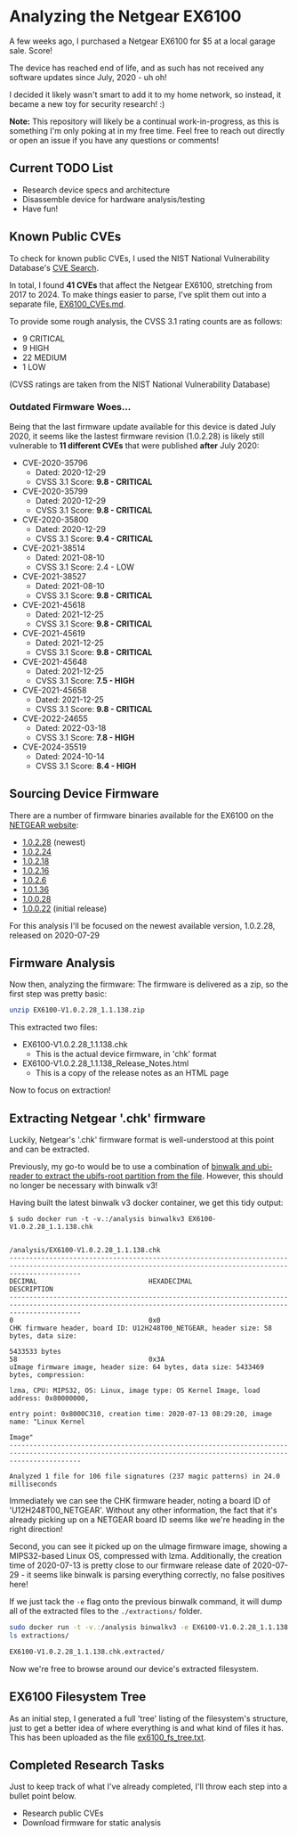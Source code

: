# Analyzing the Netgear EX6100

A few weeks ago, I purchased a Netgear EX6100 for $5 at a local garage sale. Score!

The device has reached end of life, and as such has not received any software updates since July, 2020 - uh oh!

I decided it likely wasn't smart to add it to my home network, so instead, it became a new toy for security research! :)

**Note:** This repository will likely be a continual work-in-progress, as this is something I'm only poking at in my free time. Feel free to reach out directly or open an issue if you have any questions or comments!

## Current TODO List

- Research device specs and architecture
- Disassemble device for hardware analysis/testing
- Have fun!

## Known Public CVEs

To check for known public CVEs, I used the NIST National Vulnerability Database's [CVE Search](https://nvd.nist.gov/vuln/search/results?isCpeNameSearch=false&query=ex6100&results_type=overview&form_type=Basic&search_type=all&startIndex=0).

In total, I found **41 CVEs** that affect the Netgear EX6100, stretching from 2017 to 2024. To make things easier to parse, I've split them out into a separate file, [EX6100_CVEs.md](EX6100_CVEs.md).

To provide some rough analysis, the CVSS 3.1 rating counts are as follows:

- 9 CRITICAL
- 9 HIGH
- 22 MEDIUM
- 1 LOW

(CVSS ratings are taken from the NIST National Vulnerability Database)

### Outdated Firmware Woes...

Being that the last firmware update available for this device is dated July 2020, it seems like the lastest firmware revision (1.0.2.28) is likely still vulnerable to **11 different CVEs** that were published **after** July 2020:

- CVE-2020-35796
    - Dated: 2020-12-29
    - CVSS 3.1 Score: **9.8 - CRITICAL**
- CVE-2020-35799
    - Dated: 2020-12-29
    - CVSS 3.1 Score: **9.8 - CRITICAL**
- CVE-2020-35800
    - Dated: 2020-12-29
    - CVSS 3.1 Score: **9.4 - CRITICAL**
- CVE-2021-38514
    - Dated: 2021-08-10
    - CVSS 3.1 Score: 2.4 - LOW
- CVE-2021-38527
    - Dated: 2021-08-10
    - CVSS 3.1 Score: **9.8 - CRITICAL**
- CVE-2021-45618
    - Dated: 2021-12-25
    - CVSS 3.1 Score: **9.8 - CRITICAL**
- CVE-2021-45619
    - Dated: 2021-12-25
    - CVSS 3.1 Score: **9.8 - CRITICAL**
- CVE-2021-45648
    - Dated: 2021-12-25
    - CVSS 3.1 Score: **7.5 - HIGH**
- CVE-2021-45658
    - Dated: 2021-12-25
    - CVSS 3.1 Score: **9.8 - CRITICAL**
- CVE-2022-24655
    - Dated: 2022-03-18
    - CVSS 3.1 Score: **7.8 - HIGH**
- CVE-2024-35519
    - Dated: 2024-10-14
    - CVSS 3.1 Score: **8.4 - HIGH**

## Sourcing Device Firmware

There are a number of firmware binaries available for the EX6100 on the [NETGEAR website](https://www.netgear.com/support/product/ex6100/#download):

- [1.0.2.28](https://www.downloads.netgear.com/files/GDC/EX6100/EX6100-V1.0.2.28_1.1.138.zip) (newest)
- [1.0.2.24](https://www.downloads.netgear.com/files/GDC/EX6100/EX6100-V1.0.2.24_1.1.134.zip)
- [1.0.2.18](https://www.downloads.netgear.com/files/GDC/EX6100/EX6100-V1.0.2.18_1.1.131.zip)
- [1.0.2.16](https://www.downloads.netgear.com/files/GDC/EX6100/EX6100-V1.0.2.16_1.1.130.zip)
- [1.0.2.6](https://www.downloads.netgear.com/files/GDC/EX6100/EX6100-V1.0.2.6_1.1.120.zip)
- [1.0.1.36](https://www.downloads.netgear.com/files/GDC/EX6100/EX6100-V1.0.1.36_1.0.114_07311820.zip)
- [1.0.0.28](https://www.downloads.netgear.com/files/GDC/EX6100/EX6100_V1.0.0.28_1.0.66.zip)
- [1.0.0.22](https://www.downloads.netgear.com/files/GDC/EX6100/EX6100_V1.0.0.22_1.0.51.zip) (initial release)

For this analysis I'll be focused on the newest available version, 1.0.2.28, released on 2020-07-29

## Firmware Analysis

Now then, analyzing the firmware: The firmware is delivered as a zip, so the first step was pretty basic:

```sh
unzip EX6100-V1.0.2.28_1.1.138.zip
```

This extracted two files:

- EX6100-V1.0.2.28_1.1.138.chk
    - This is the actual device firmware, in 'chk' format
- EX6100-V1.0.2.28_1.1.138_Release_Notes.html
    - This is a copy of the release notes as an HTML page

Now to focus on extraction!

## Extracting Netgear '.chk' firmware

Luckily, Netgear's '.chk' firmware format is well-understood at this point and can be extracted.

Previously, my go-to would be to use a combination of [binwalk and ubi-reader to extract the ubifs-root partition from the file](https://gist.github.com/nstarke/7d12de1d209d9c699dc0bbc481837848). However, this should no longer be necessary with binwalk v3!

Having built the latest binwalk v3 docker container, we get this tidy output:

```
$ sudo docker run -t -v.:/analysis binwalkv3 EX6100-V1.0.2.28_1.1.138.chk

                                                            /analysis/EX6100-V1.0.2.28_1.1.138.chk
--------------------------------------------------------------------------------------------------------------------------------------------------------------
DECIMAL                            HEXADECIMAL                        DESCRIPTION
--------------------------------------------------------------------------------------------------------------------------------------------------------------
0                                  0x0                                CHK firmware header, board ID: U12H248T00_NETGEAR, header size: 58 bytes, data size:
                                                                      5433533 bytes
58                                 0x3A                               uImage firmware image, header size: 64 bytes, data size: 5433469 bytes, compression:
                                                                      lzma, CPU: MIPS32, OS: Linux, image type: OS Kernel Image, load address: 0x80000000,
                                                                      entry point: 0x8000C310, creation time: 2020-07-13 08:29:20, image name: "Linux Kernel
                                                                      Image"
--------------------------------------------------------------------------------------------------------------------------------------------------------------

Analyzed 1 file for 106 file signatures (237 magic patterns) in 24.0 milliseconds
```

Immediately we can see the CHK firmware header, noting a board ID of 'U12H248T00_NETGEAR'. Without any other information, the fact that it's already picking up on a NETGEAR board ID seems like we're heading in the right direction!

Second, you can see it picked up on the uImage firmware image, showing a MIPS32-based Linux OS, compressed with lzma. Additionally, the creation time of 2020-07-13 is pretty close to our firmware release date of 2020-07-29 - it seems like binwalk is parsing everything correctly, no false positives here!

If we just tack the `-e` flag onto the previous binwalk command, it will dump all of the extracted files to the `./extractions/` folder.

```sh
sudo docker run -t -v.:/analysis binwalkv3 -e EX6100-V1.0.2.28_1.1.138.chk
ls extractions/

EX6100-V1.0.2.28_1.1.138.chk.extracted/
```

Now we're free to browse around our device's extracted filesystem.

## EX6100 Filesystem Tree

As an initial step, I generated a full 'tree' listing of the filesystem's structure, just to get a better idea of where everything is and what kind of files it has. This has been uploaded as the file [ex6100_fs_tree.txt](ex6100_fs_tree.txt).

## Completed Research Tasks

Just to keep track of what I've already completed, I'll throw each step into a bullet point below.

- Research public CVEs
- Download firmware for static analysis